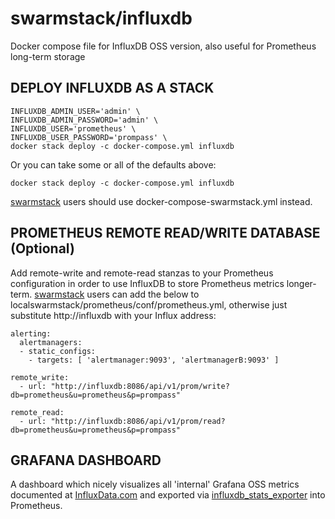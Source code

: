 # swarmstack/influxdb

Docker compose file for InfluxDB OSS version, also useful for Prometheus long-term storage

## DEPLOY INFLUXDB AS A STACK

```
INFLUXDB_ADMIN_USER='admin' \
INFLUXDB_ADMIN_PASSWORD='admin' \
INFLUXDB_USER='prometheus' \
INFLUXDB_USER_PASSWORD='prompass' \
docker stack deploy -c docker-compose.yml influxdb
```

Or you can take some or all of the defaults above:

    docker stack deploy -c docker-compose.yml influxdb

[swarmstack](https://github.com/swarmstack/swarmstack) users should use docker-compose-swarmstack.yml instead.


## PROMETHEUS REMOTE READ/WRITE DATABASE (Optional)

Add remote-write and remote-read stanzas to your Prometheus configuration in order to use InfluxDB to store Prometheus metrics longer-term. [swarmstack](https://github.com/swarmstack/swarmstack) users can add the below to localswarmstack/prometheus/conf/prometheus.yml, otherwise just substitute http://influxdb with your Influx address:

```
alerting:
  alertmanagers:
  - static_configs:
    - targets: [ 'alertmanager:9093', 'alertmanagerB:9093' ]

remote_write:
  - url: "http://influxdb:8086/api/v1/prom/write?db=prometheus&u=prometheus&p=prompass"

remote_read:
  - url: "http://influxdb:8086/api/v1/prom/read?db=prometheus&u=prometheus&p=prompass"
```

## GRAFANA DASHBOARD

A dashboard which nicely visualizes all 'internal' Grafana OSS metrics documented at [InfluxData.com](https://docs.influxdata.com/platform/monitoring/influxdata-platform/tools/measurements-internal/) and exported via [influxdb_stats_exporter](https://github.com/carlpett/influxdb_stats_exporter) into Prometheus.
